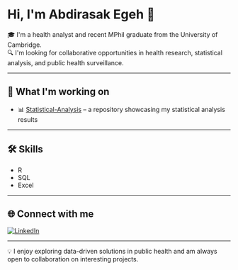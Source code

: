 # Hi, I'm Abdirasak Egeh 👋  

🎓 I'm a health analyst and recent MPhil graduate from the University of Cambridge.  
🔍 I'm looking for collaborative opportunities in health research, statistical analysis, and public health surveillance.  

---

## 🔬 What I'm working on  
- 📊 [Statistical-Analysis](https://github.com/abdirasak-egeh/statistical-analysis) – a repository showcasing my statistical analysis results  

---

## 🛠️ Skills  
- R  
- SQL  
- Excel  

---

## 🌐 Connect with me  
[![LinkedIn](https://img.shields.io/badge/LinkedIn-blue?style=flat&logo=linkedin&logoColor=white)](https://www.linkedin.com/in/abdirasakegeh/)  

---

💡 I enjoy exploring data-driven solutions in public health and am always open to collaboration on interesting projects.
